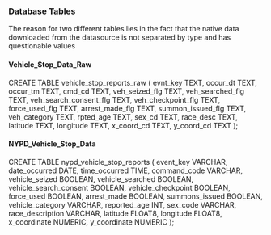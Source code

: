 ### Database Tables
The reason for two different tables lies in the fact that the native data downloaded from the datasource is not separated by type and has questionable values

#### Vehicle_Stop_Data_Raw
CREATE TABLE vehicle_stop_reports_raw (
    evnt_key TEXT,
    occur_dt TEXT,
    occur_tm TEXT,
    cmd_cd TEXT,
    veh_seized_flg TEXT,
    veh_searched_flg TEXT,
    veh_search_consent_flg TEXT,
    veh_checkpoint_flg TEXT,
    force_used_flg TEXT,
    arrest_made_flg TEXT,
    summon_issued_flg TEXT,
    veh_category TEXT,
    rpted_age TEXT,
    sex_cd TEXT,
    race_desc TEXT,
    latitude TEXT,
    longitude TEXT,
    x_coord_cd TEXT,
    y_coord_cd TEXT
);

#### NYPD_Vehicle_Stop_Data
CREATE TABLE nypd_vehicle_stop_reports (
    event_key VARCHAR,
    date_occurred DATE,
    time_occurred TIME,
    command_code VARCHAR,
    vehicle_seized BOOLEAN,
    vehicle_searched BOOLEAN,
    vehicle_search_consent BOOLEAN,
    vehicle_checkpoint BOOLEAN,
    force_used BOOLEAN,
    arrest_made BOOLEAN,
    summons_issued BOOLEAN,
    vehicle_category VARCHAR,
    reported_age INT,
    sex_code VARCHAR,
    race_description VARCHAR,
    latitude FLOAT8,
    longitude FLOAT8,
    x_coordinate NUMERIC,
    y_coordinate NUMERIC
);